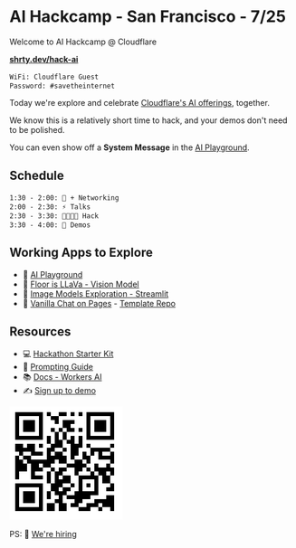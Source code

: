 # AI Hackcamp - San Francisco - 7/25


Welcome to AI Hackcamp @ Cloudflare

**[shrty.dev/hack-ai](https://shrty.dev/hack-ai)**

```
WiFi: Cloudflare Guest
Password: #savetheinternet
```

Today we're explore and celebrate [Cloudflare's AI offerings](https://developers.cloudflare.com/workers-ai/), together.

We know this is a relatively short time to hack, and your demos don't need to be polished. 

You can even show off a **System Message** in the [AI Playground](https://playground.ai.cloudflare.com/).

## Schedule

```
1:30 - 2:00: 🥨 + Networking
2:00 - 2:30: ⚡️ Talks
2:30 - 3:30: 🧑‍💻👩‍💻 Hack
3:30 - 4:00: 👏 Demos
```

## Working Apps to Explore

- 🛝 [AI Playground](https://playground.ai.cloudflare.com/)
- 👀 [Floor is LLaVa - Vision Model](https://floor-is-llava.pages.dev)
- 🎨 [Image Models Exploration - Streamlit](https://image-models-workers-ai.streamlit.app/)
- 💬 [Vanilla Chat on Pages](https://vanilla-chat-demo-tmpl-548.pages.dev/) - [Template Repo](https://shrty.dev/chat-template)

## Resources

- 💻 [Hackathon Starter Kit](https://github.com/craigsdennis/hackathon-helper-workers-ai)
- 📕 [Prompting Guide](https://www.promptingguide.ai/)
- 📚 [Docs - Workers AI](https://developers.cloudflare.com/workers-ai)
- ✍️ [Sign up to demo](https://forms.gle/sqAHhGhnM3HTAoot8)

![qr code](qr.png "This page")

PS: 🤝 [We're hiring](https://www.cloudflare.com/careers/)
